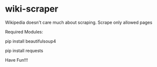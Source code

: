 # wiki-scraper

Wikipedia doesn't care much about scraping. Scrape only allowed pages


Required Modules:  

pip install beautifulsoup4

pip install requests

Have Fun!!!
